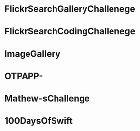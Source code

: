 # FlickrSearchGalleryChallenege
# FlickrSearchCodingChallenege
# ImageGallery
# OTPAPP-
# Mathew-sChallenge
# 100DaysOfSwift
